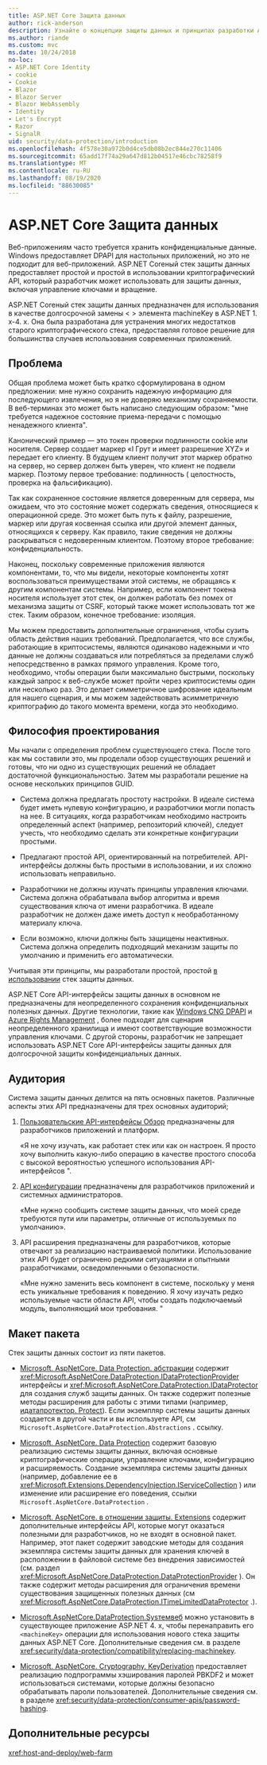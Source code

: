 ```yaml
---
title: ASP.NET Core Защита данных
author: rick-anderson
description: Узнайте о концепции защиты данных и принципах разработки ASP.NET Core интерфейсах API защиты данных.
ms.author: riande
ms.custom: mvc
ms.date: 10/24/2018
no-loc:
- ASP.NET Core Identity
- cookie
- Cookie
- Blazor
- Blazor Server
- Blazor WebAssembly
- Identity
- Let's Encrypt
- Razor
- SignalR
uid: security/data-protection/introduction
ms.openlocfilehash: 4f578e30a972b0d4ce5db08b2ec844e270c11406
ms.sourcegitcommit: 65add17f74a29a647d812b04517e46cbc78258f9
ms.translationtype: MT
ms.contentlocale: ru-RU
ms.lasthandoff: 08/19/2020
ms.locfileid: "88630085"
---
```

# <a name="aspnet-core-data-protection"></a>ASP.NET Core Защита данных

Веб-приложениям часто требуется хранить конфиденциальные данные. Windows предоставляет DPAPI для настольных приложений, но это не подходит для веб-приложений. ASP.NET Coreный стек защиты данных предоставляет простой и простой в использовании криптографический API, который разработчик может использовать для защиты данных, включая управление ключами и вращение.

ASP.NET Coreный стек защиты данных предназначен для использования в качестве долгосрочной замены &lt; &gt; элемента machineKey в ASP.NET 1. x-4. x. Она была разработана для устранения многих недостатков старого криптографического стека, предоставляя готовое решение для большинства случаев использования современных приложений.

## <a name="problem-statement"></a>Проблема

Общая проблема может быть кратко сформулирована в одном предложении: мне нужно сохранить надежную информацию для последующего извлечения, но я не доверяю механизму сохраняемости. В веб-терминах это может быть написано следующим образом: "мне требуется надежное состояние приема-передачи с помощью ненадежного клиента".

Канонический пример — это токен проверки подлинности cookie или носителя. Сервер создает маркер «I Грут и имеет разрешение XYZ» и передает его клиенту. В будущем клиент получит этот маркер обратно на сервер, но сервер должен быть уверен, что клиент не подвели маркер. Поэтому первое требование: подлинность ( целостность, проверка на фальсификацию).

Так как сохраненное состояние является доверенным для сервера, мы ожидаем, что это состояние может содержать сведения, относящиеся к операционной среде. Это может быть путь к файлу, разрешение, маркер или другая косвенная ссылка или другой элемент данных, относящихся к серверу. Как правило, такие сведения не должны раскрываться с недоверенным клиентом. Поэтому второе требование: конфиденциальность.

Наконец, поскольку современные приложения являются компонентами, то, что мы видели, некоторые компоненты хотят воспользоваться преимуществами этой системы, не обращаясь к другим компонентам системы. Например, если компонент токена носителя использует этот стек, он должен работать без помех от механизма защиты от CSRF, который также может использовать тот же стек. Таким образом, конечное требование: изоляция.

Мы можем предоставить дополнительные ограничения, чтобы сузить область действия наших требований. Предполагается, что все службы, работающие в криптосистемы, являются одинаково надежными и что данные не должны создаваться или потребляться за пределами служб непосредственно в рамках прямого управления. Кроме того, необходимо, чтобы операции были максимально быстрыми, поскольку каждый запрос к веб-службе может пройти через криптосистемы один или несколько раз. Это делает симметричное шифрование идеальным для нашего сценария, и мы можем задействовать асимметричную криптографию до такого момента времени, когда это необходимо.

## <a name="design-philosophy"></a>Философия проектирования

Мы начали с определения проблем существующего стека. После того как мы составили это, мы проделали обзор существующих решений и готовы, что ни одно из существующих решений не обладает достаточной функциональностью. Затем мы разработали решение на основе нескольких принципов GUID.

* Система должна предлагать простоту настройки. В идеале система будет иметь нулевую конфигурацию, и разработчики могли попасть на нее. В ситуациях, когда разработчикам необходимо настроить определенный аспект (например, репозиторий ключей), следует учесть, что необходимо сделать эти конкретные конфигурации простыми.

* Предлагают простой API, ориентированный на потребителей. API-интерфейсы должны быть простыми в использовании, и их сложно использовать неправильно.

* Разработчики не должны изучать принципы управления ключами. Система должна обрабатывала выбор алгоритма и время существования ключа от имени разработчика. В идеале разработчик не должен даже иметь доступ к необработанному материалу ключа.

* Если возможно, ключи должны быть защищены неактивных. Система должна определить подходящий механизм защиты по умолчанию и применить его автоматически.

Учитывая эти принципы, мы разработали простой, простой [в использовании](xref:security/data-protection/using-data-protection) стек защиты данных.

ASP.NET Core API-интерфейсы защиты данных в основном не предназначены для неопределенного сохранения конфиденциальных полезных данных. Другие технологии, такие как [Windows CNG DPAPI](/windows/win32/seccng/cng-dpapi) и [Azure Rights Management](/rights-management/) , более подходят для сценария неопределенного хранилища и имеют соответствующие возможности управления ключами. С другой стороны, разработчик не запрещает использовать ASP.NET Core API-интерфейсы защиты данных для долгосрочной защиты конфиденциальных данных.

## <a name="audience"></a>Аудитория

Система защиты данных делится на пять основных пакетов. Различные аспекты этих API предназначены для трех основных аудиторий;

1. [Пользовательские API-интерфейсы Обзор](xref:security/data-protection/consumer-apis/overview) предназначены для разработчиков приложений и платформ.

   «Я не хочу изучать, как работает стек или как он настроен. Я просто хочу выполнить какую-либо операцию в качестве простого способа с высокой вероятностью успешного использования API-интерфейсов ".

2. [API конфигурации](xref:security/data-protection/configuration/overview) предназначены для разработчиков приложений и системных администраторов.

   «Мне нужно сообщить системе защиты данных, что моей среде требуются пути или параметры, отличные от используемых по умолчанию».

3. API расширения предназначены для разработчиков, которые отвечают за реализацию настраиваемой политики. Использование этих API будет ограничено редкими ситуациями и опытными разработчиками, осведомленными о безопасности.

   «Мне нужно заменить весь компонент в системе, поскольку у меня есть уникальные требования к поведению. Я хочу изучать редко используемые части области API, чтобы создать подключаемый модуль, выполняющий мои требования. "

## <a name="package-layout"></a>Макет пакета

Стек защиты данных состоит из пяти пакетов.

* [Microsoft. AspNetCore. Data Protection. абстракции](https://www.nuget.org/packages/Microsoft.AspNetCore.DataProtection.Abstractions/) содержит <xref:Microsoft.AspNetCore.DataProtection.IDataProtectionProvider> интерфейсы и <xref:Microsoft.AspNetCore.DataProtection.IDataProtector> для создания служб защиты данных. Он также содержит полезные методы расширения для работы с этими типами (например, [идатапротектор. Protect](xref:Microsoft.AspNetCore.DataProtection.DataProtectionCommonExtensions.Protect*)). Если экземпляр системы защиты данных создается в другой части и вы используете API, см `Microsoft.AspNetCore.DataProtection.Abstractions` . ссылку.

* [Microsoft. AspNetCore. Data Protection](https://www.nuget.org/packages/Microsoft.AspNetCore.DataProtection/) содержит базовую реализацию системы защиты данных, включая основные криптографические операции, управление ключами, конфигурацию и расширяемость. Создание экземпляра системы защиты данных (например, добавление ее в <xref:Microsoft.Extensions.DependencyInjection.IServiceCollection> ) или изменение или расширение его поведения, ссылки `Microsoft.AspNetCore.DataProtection` .

* [Microsoft. AspNetCore. в отношении защиты. Extensions](https://www.nuget.org/packages/Microsoft.AspNetCore.DataProtection.Extensions/) содержит дополнительные интерфейсы API, которые могут оказаться полезными для разработчиков, но не входят в основной пакет. Например, этот пакет содержит заводские методы для создания экземпляра системы защиты данных для хранения ключей в расположении в файловой системе без внедрения зависимостей (см. раздел <xref:Microsoft.AspNetCore.DataProtection.DataProtectionProvider> ). Он также содержит методы расширения для ограничения времени существования защищенных полезных данных (см <xref:Microsoft.AspNetCore.DataProtection.ITimeLimitedDataProtector> .).

* [Microsoft.AspNetCore.DataProtection.Sysтемвеб](https://www.nuget.org/packages/Microsoft.AspNetCore.DataProtection.SystemWeb/) можно установить в существующее приложение ASP.NET 4. x, чтобы перенаправить его `<machineKey>` операции для использования нового стека защиты данных ASP.NET Core. Дополнительные сведения см. в разделе <xref:security/data-protection/compatibility/replacing-machinekey>.

* [Microsoft. AspNetCore. Cryptography. KeyDerivation](https://www.nuget.org/packages/Microsoft.AspNetCore.Cryptography.KeyDerivation/) предоставляет реализацию подпрограммы хэширования паролей PBKDF2 и может использоваться системами, которые должны безопасно обрабатывать пароли пользователей. Дополнительные сведения см. в разделе <xref:security/data-protection/consumer-apis/password-hashing>.

## <a name="additional-resources"></a>Дополнительные ресурсы

<xref:host-and-deploy/web-farm>
